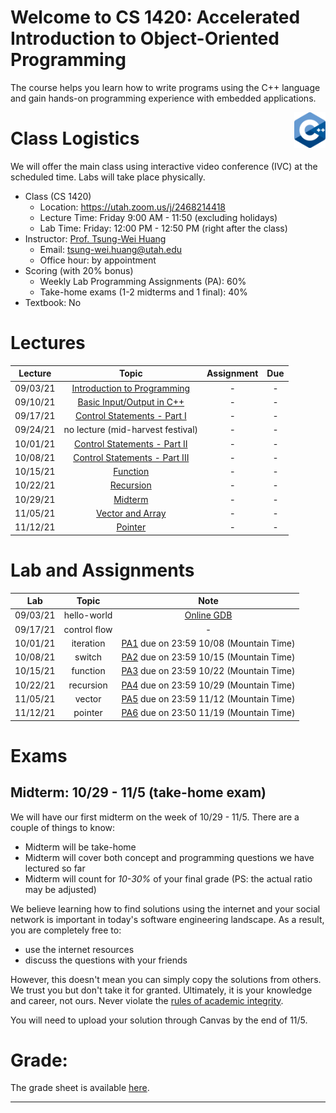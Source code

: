 # Welcome to CS 1420: Accelerated Introduction to Object-Oriented Programming

The course helps you learn how to write programs using the C++ language and gain hands-on programming experience with embedded applications.

<img align="right" width="10%" src="images/course-image.png">

# Class Logistics

We will offer the main class using interactive video conference (IVC) at the scheduled time. Labs will take place physically.

+ Class (CS 1420)
  + Location: https://utah.zoom.us/j/2468214418
  + Lecture Time: Friday 9:00 AM - 11:50 (excluding holidays)
  + Lab Time: Friday: 12:00 PM - 12:50 PM (right after the class)
+ Instructor: [Prof. Tsung-Wei Huang][Tsung-Wei Huang]
  + Email: tsung-wei.huang@utah.edu
  + Office hour: by appointment
+ Scoring (with 20% bonus)
  + Weekly Lab Programming Assignments (PA): 60%
  + Take-home exams (1-2 midterms and 1 final): 40%
+ Textbook: No

# Lectures

| Lecture  | Topic | Assignment | Due | 
| :-:      | :-:   | :-:        | :-: |
| 09/03/21 | [Introduction to Programming](slides/lecture1.pdf) | - | - |
| 09/10/21 | [Basic Input/Output in C++](slides/lecture2.pdf) | - | - |
| 09/17/21 | [Control Statements - Part I](slides/lecture3.pdf) | - | - |
| 09/24/21 | no lecture (mid-harvest festival) | - | - |
| 10/01/21 | [Control Statements - Part II](slides/lecture4.pdf) | - | - |
| 10/08/21 | [Control Statements - Part III](slides/lecture5.pdf) | - | - |
| 10/15/21 | [Function](slides/lecture6.pdf) | - | - |
| 10/22/21 | [Recursion](slides/lecture7.pdf) | - | - |
| 10/29/21 | [Midterm](exams/midterm-1.docx) | - | - |
| 11/05/21 | [Vector and Array](slides/lecture8.pdf) | - | - |
| 11/12/21 | [Pointer](slides/lecture9.pdf) | - | - |
 
# Lab and Assignments

| Lab      | Topic  | Note |
| :-:      | :-:    | :-:  |
| 09/03/21 | hello-world | [Online GDB](https://www.onlinegdb.com/) |
| 09/17/21 | control flow | - |
| 10/01/21 | iteration | [PA1](PAs/PA1.docx) due on 23:59 10/08 (Mountain Time) |
| 10/08/21 | switch    | [PA2](PAs/PA2.docx) due on 23:59 10/15 (Mountain Time) |
| 10/15/21 | function  | [PA3](PAs/PA3.docx) due on 23:59 10/22 (Mountain Time) |
| 10/22/21 | recursion | [PA4](PAs/PA4.docx) due on 23:59 10/29 (Mountain Time) |
| 11/05/21 | vector    | [PA5](PAs/PA5.docx) due on 23:59 11/12 (Mountain Time) |
| 11/12/21 | pointer   | [PA6](PAs/PA6.docx) due on 23:50 11/19 (Mountain Time) |

# Exams


## Midterm: 10/29 - 11/5 (take-home exam)

We will have our first midterm on the week of 10/29 - 11/5.
There are a couple of things to know:

  + Midterm will be take-home
  + Midterm will cover both concept and programming questions we have lectured so far
  + Midterm will count for *10-30%* of your final grade (PS: the actual ratio may be adjusted)

We believe learning how to find solutions using the internet and your social network is important in today's software engineering landscape.
As a result, you are completely free to:
  + use the internet resources
  + discuss the questions with your friends

However, this doesn't mean you can simply copy the solutions from others.
We trust you but don't take it for granted. 
Ultimately, it is your knowledge and career, not ours.
Never violate the [rules of academic integrity](https://regulations.utah.edu/academics/6-400.php). 

You will need to upload your solution through Canvas by the end of 11/5. 

# Grade: 

The grade sheet is available [here](https://docs.google.com/spreadsheets/d/1-UcFXgP9A3SDcwU_f5XxV68YFjVbHQeYIMI3m8mGtkI/edit#gid=0).


---

[Tsung-Wei Huang]:    https://tsung-wei-huang.github.io/

